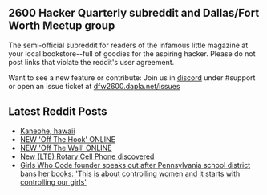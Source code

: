 ## 2600 Hacker Quarterly subreddit and Dallas/Fort Worth Meetup group
The semi-official subreddit for readers of the infamous little magazine at your local bookstore--full of goodies for the aspiring hacker. Please do not post links that violate the reddit's user agreement.

Want to see a new feature or contribute: 
Join us in [discord](https://dfw2600.dapla.net/chat) under #support or open an issue ticket at [dfw2600.dapla.net/issues](https://dfw2600.dapla.net/issues)

## Latest Reddit Posts
<!-- BLOG-POST-LIST:START -->
- [Kaneohe, hawaii](https://www.reddit.com/r/2600/comments/xrog20/kaneohe_hawaii/)
- [NEW 'Off The Hook' ONLINE](https://2600.com/hook/28-09-2022)
- [NEW 'Off The Wall' ONLINE](https://2600.com/wall/27-09-2022)
- [New (LTE) Rotary Cell Phone discovered](https://www.reddit.com/r/2600/comments/xp6xs2/new_lte_rotary_cell_phone_discovered/)
- [Girls Who Code founder speaks out after Pennsylvania school district bans her books: 'This is about controlling women and it starts with controlling our girls'](https://www.reddit.com/r/2600/comments/xooy5p/girls_who_code_founder_speaks_out_after/)
<!-- BLOG-POST-LIST:END -->
